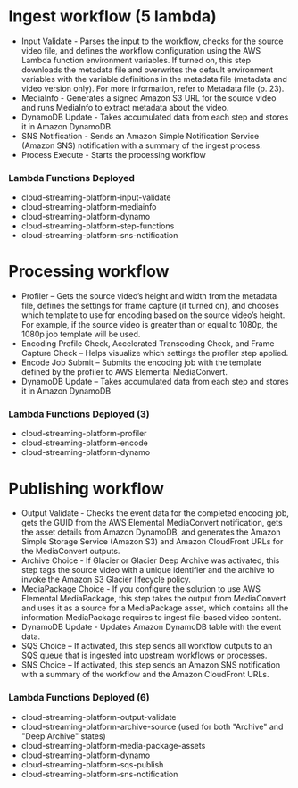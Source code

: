 # Ingest workflow (5 lambda)

- Input Validate - Parses the input to the workflow, checks for the source video file, and defines the
  workflow configuration using the AWS Lambda function environment variables. If turned on, this
  step downloads the metadata file and overwrites the default environment variables with the variable
  definitions in the metadata file (metadata and video version only). For more information, refer to
  Metadata file (p. 23).
- MediaInfo - Generates a signed Amazon S3 URL for the source video and runs MediaInfo to extract
  metadata about the video.
- DynamoDB Update - Takes accumulated data from each step and stores it in Amazon DynamoDB.
- SNS Notification - Sends an Amazon Simple Notification Service (Amazon SNS) notification with a
  summary of the ingest process.
- Process Execute - Starts the processing workflow

### Lambda Functions Deployed

- cloud-streaming-platform-input-validate
- cloud-streaming-platform-mediainfo
- cloud-streaming-platform-dynamo
- cloud-streaming-platform-step-functions
- cloud-streaming-platform-sns-notification

# Processing workflow

- Profiler – Gets the source video’s height and width from the metadata file, defines the settings for
  frame capture (if turned on), and chooses which template to use for encoding based on the source
  video’s height. For example, if the source video is greater than or equal to 1080p, the 1080p job
  template will be used.
- Encoding Profile Check, Accelerated Transcoding Check, and Frame Capture Check – Helps visualize
  which settings the profiler step applied.
- Encode Job Submit – Submits the encoding job with the template defined by the profiler to AWS
  Elemental MediaConvert.
- DynamoDB Update – Takes accumulated data from each step and stores it in Amazon DynamoDB

### Lambda Functions Deployed (3)

- cloud-streaming-platform-profiler
- cloud-streaming-platform-encode
- cloud-streaming-platform-dynamo

# Publishing workflow

- Output Validate - Checks the event data for the completed encoding job, gets the GUID from the AWS
  Elemental MediaConvert notification, gets the asset details from Amazon DynamoDB, and generates
  the Amazon Simple Storage Service (Amazon S3) and Amazon CloudFront URLs for the MediaConvert
  outputs.
- Archive Choice - If Glacier or Glacier Deep Archive was activated, this step tags the source video with a
  unique identifier and the archive to invoke the Amazon S3 Glacier lifecycle policy.
- MediaPackage Choice - If you configure the solution to use AWS Elemental MediaPackage, this step
  takes the output from MediaConvert and uses it as a source for a MediaPackage asset, which contains
  all the information MediaPackage requires to ingest file-based video content.
- DynamoDB Update - Updates Amazon DynamoDB table with the event data.
- SQS Choice – If activated, this step sends all workflow outputs to an SQS queue that is ingested into
  upstream workflows or processes.
- SNS Choice – If activated, this step sends an Amazon SNS notification with a summary of the workflow
  and the Amazon CloudFront URLs.

### Lambda Functions Deployed (6)

- cloud-streaming-platform-output-validate
- cloud-streaming-platform-archive-source (used for both "Archive" and "Deep Archive" states)
- cloud-streaming-platform-media-package-assets
- cloud-streaming-platform-dynamo
- cloud-streaming-platform-sqs-publish
- cloud-streaming-platform-sns-notification
